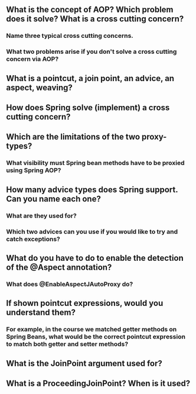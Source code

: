 ## What is the concept of AOP? Which problem does it solve? What is a cross cutting concern?
### Name three typical cross cutting concerns.
### What two problems arise if you don't solve a cross cutting concern via AOP?
## What is a pointcut, a join point, an advice, an aspect, weaving?
## How does Spring solve (implement) a cross cutting concern?
## Which are the limitations of the two proxy-types?
### What visibility must Spring bean methods have to be proxied using Spring AOP?
## How many advice types does Spring support. Can you name each one?
### What are they used for?
### Which two advices can you use if you would like to try and catch exceptions?
## What do you have to do to enable the detection of the @Aspect annotation?
### What does @EnableAspectJAutoProxy do?
## If shown pointcut expressions, would you understand them?
### For example, in the course we matched getter methods on Spring Beans, what would be the correct pointcut expression to match both getter and setter methods?
## What is the JoinPoint argument used for?
## What is a ProceedingJoinPoint? When is it used?